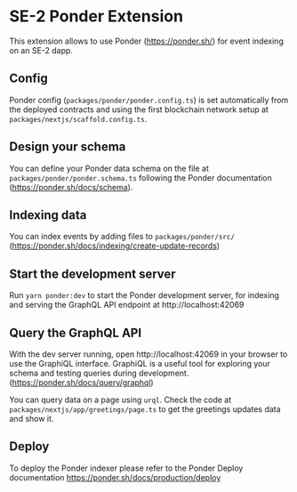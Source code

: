 # SE-2 Ponder Extension

This extension allows to use Ponder (https://ponder.sh/) for event indexing on an SE-2 dapp.

## Config

Ponder config (```packages/ponder/ponder.config.ts```) is set automatically from the deployed contracts and using the first blockchain network setup at ```packages/nextjs/scaffold.config.ts```.

## Design your schema

You can define your Ponder data schema on the file at ```packages/ponder/ponder.schema.ts``` following the Ponder documentation (https://ponder.sh/docs/schema).

## Indexing data

You can index events by adding files to ```packages/ponder/src/``` (https://ponder.sh/docs/indexing/create-update-records)

## Start the development server

Run ```yarn ponder:dev``` to start the Ponder development server, for indexing and serving the GraphQL API endpoint at http://localhost:42069

## Query the GraphQL API

With the dev server running, open http://localhost:42069 in your browser to use the GraphiQL interface. GraphiQL is a useful tool for exploring your schema and testing queries during development. (https://ponder.sh/docs/query/graphql)

You can query data on a page using ```urql```. Check the code at ```packages/nextjs/app/greetings/page.ts``` to get the greetings updates data and show it.

## Deploy

To deploy the Ponder indexer please refer to the Ponder Deploy documentation https://ponder.sh/docs/production/deploy


